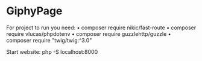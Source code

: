 # GiphyPage

For project to run you need:
• composer require nikic/fast-route
• composer require vlucas/phpdotenv
• composer require guzzlehttp/guzzle
• composer require "twig/twig:^3.0"

Start website: php -S localhost:8000

